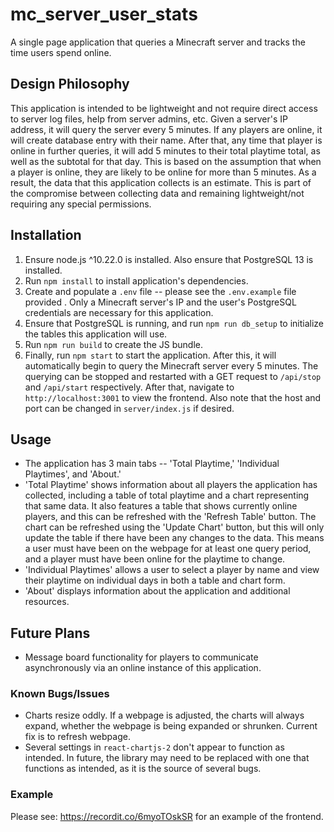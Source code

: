 # mc_server_user_stats
A single page application that queries a Minecraft server and tracks the time users spend online.

## Design Philosophy ##
This application is intended to be lightweight and not require direct access to server log files, help from server admins, etc. Given a server's IP address, it will query the server every 5 minutes. If any players are online, it will create database entry with their name. After that, any time that player is online in further queries, it will add 5 minutes to their total playtime total, as well as the subtotal for that day. This is based on the assumption that when a player is online, they are likely to be online for more than 5 minutes. As a result, the data that this application collects is an estimate. This is part of the compromise between collecting data and remaining lightweight/not requiring any special permissions.

## Installation ##
1. Ensure node.js ^10.22.0 is installed. Also ensure that PostgreSQL 13 is installed.
2. Run `npm install` to install application's dependencies.
3. Create and populate a `.env` file -- please see the `.env.example` file provided . Only a Minecraft server's IP and the user's PostgreSQL credentials are necessary for this application.
4. Ensure that PostgreSQL is running, and run `npm run db_setup` to initialize the tables this application will use.
5. Run `npm run build` to create the JS bundle.
6. Finally, run `npm start` to start the application. After this, it will automatically begin to query the Minecraft server every 5 minutes. The querying can be stopped and restarted with a GET request to `/api/stop` and `/api/start` respectively. After that, navigate to `http://localhost:3001` to view the frontend. Also note that the host and port can be changed in `server/index.js` if desired.

## Usage ##
- The application has 3 main tabs -- 'Total Playtime,' 'Individual Playtimes', and 'About.'
- 'Total Playtime' shows information about all players the application has collected, including a table of total playtime and a chart representing that same data. It also features a table that shows currently online players, and this can be refreshed with the 'Refresh Table' button. The chart can be refreshed using the 'Update Chart' button, but this will only update the table if there have been any changes to the data. This means a user must have been on the webpage for at least one query period, and a player must have been online for the playtime to change.
- 'Individual Playtimes' allows a user to select a player by name and view their playtime on individual days in both a table and chart form.
- 'About' displays information about the application and additional resources.

## Future Plans ##
- Message board functionality for players to communicate asynchronously via an online instance of this application.

### Known Bugs/Issues ###
- Charts resize oddly. If a webpage is adjusted, the charts will always expand, whether the webpage is being expanded or shrunken. Current fix is to refresh webpage.
- Several settings in `react-chartjs-2` don't appear  to function as intended. In future, the library may need to be replaced with one that functions as intended, as it is the source of several bugs.

### Example ###
Please see: https://recordit.co/6myoTOskSR for an example of the frontend.